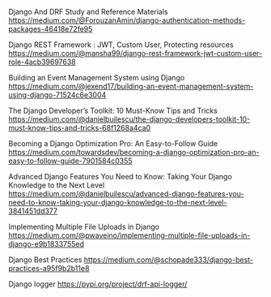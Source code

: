 Django And DRF Study and Reference Materials
  https://medium.com/@ForouzanAmin/django-authentication-methods-packages-46418e72fe95

Django REST Framework : JWT, Custom User, Protecting resources
  https://medium.com/@mansha99/django-rest-framework-jwt-custom-user-role-4acb39697638

Building an Event Management System using Django
  https://medium.com/@jexend17/building-an-event-management-system-using-django-71524c6e3004

The Django Developer’s Toolkit: 10 Must-Know Tips and Tricks
  https://medium.com/@danielbuilescu/the-django-developers-toolkit-10-must-know-tips-and-tricks-68f1268a4ca0

Becoming a Django Optimization Pro: An Easy-to-Follow Guide
  https://medium.com/towardsdev/becoming-a-django-optimization-pro-an-easy-to-follow-guide-7901584c0355

Advanced Django Features You Need to Know: Taking Your Django Knowledge to the Next Level
  https://medium.com/@danielbuilescu/advanced-django-features-you-need-to-know-taking-your-django-knowledge-to-the-next-level-3841451dd377

Implementing Multiple File Uploads in Django
  https://medium.com/@pwaveino/implementing-multiple-file-uploads-in-django-e9b1833755ed

Django Best Practices
  https://medium.com/@schopade333/django-best-practices-a95f9b2b11e8

Django logger
https://pypi.org/project/drf-api-logger/
